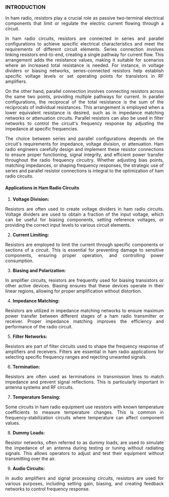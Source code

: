 ### INTRODUCTION

<p style="text-align:justify;">In ham radio, resistors play a crucial role as passive two-terminal electrical components that limit or regulate the electric current flowing through a circuit.</p>

<p style="text-align:justify;">In ham radio circuits, resistors are connected in series and parallel configurations to achieve specific electrical characteristics and meet the requirements of different circuit elements. Series connection involves linking resistors end-to-end, creating a single pathway for current flow. This arrangement adds the resistance values, making it suitable for scenarios where an increased total resistance is needed. For instance, in voltage dividers or biasing networks, series-connected resistors help establish specific voltage levels or set operating points for transistors in RF amplifiers.</p>

<p style="text-align:justify;">On the other hand, parallel connection involves connecting resistors across the same two points, providing multiple pathways for current. In parallel configurations, the reciprocal of the total resistance is the sum of the reciprocals of individual resistances. This arrangement is employed when a lower equivalent resistance is desired, such as in impedance matching networks or attenuation circuits. Parallel resistors can also be used in filter networks to control the circuit's frequency response by adjusting the impedance at specific frequencies.</p>

<p style="text-align:justify;">The choice between series and parallel configurations depends on the circuit's requirements for impedance, voltage division, or attenuation. Ham radio engineers carefully design and implement these resistor connections to ensure proper functioning, signal integrity, and efficient power transfer throughout the radio frequency circuitry. Whether adjusting bias points, matching impedances, or shaping frequency responses, the strategic use of series and parallel resistor connections is integral to the optimization of ham radio circuits.</p>

#### Applications in Ham Radio Circuits

1. **Voltage Division:**
<p style="text-align:justify;"> Resistors are often used to create voltage dividers in ham radio circuits. Voltage dividers are used to obtain a fraction of the input voltage, which can be useful for biasing components, setting reference voltages, or providing the correct input levels to various circuit elements.</p>

2. **Current Limiting:**
<p style="text-align:justify;">Resistors are employed to limit the current through specific components or sections of a circuit. This is essential for preventing damage to sensitive components, ensuring proper operation, and controlling power consumption.</p>

3. **Biasing and Polarization:**
<p style="text-align:justify;">In amplifier circuits, resistors are frequently used for biasing transistors or other active devices. Biasing ensures that these devices operate in their linear regions, allowing for proper amplification without distortion.</p>

4. **Impedance Matching:**
<p style="text-align:justify;">Resistors are utilized in impedance matching networks to ensure maximum power transfer between different stages of a ham radio transmitter or receiver. Proper impedance matching improves the efficiency and performance of the radio circuit.</p>

5. **Filter Networks:**
<p style="text-align:justify;">Resistors are part of filter circuits used to shape the frequency response of amplifiers and receivers. Filters are essential in ham radio applications for selecting specific frequency ranges and rejecting unwanted signals.</p>

6. **Termination:**
<p style="text-align:justify;">Resistors are often used as terminations in transmission lines to match impedance and prevent signal reflections. This is particularly important in antenna systems and RF circuits.</p>

7. **Temperature Sensing:**
<p style="text-align:justify;">Some circuits in ham radio equipment use resistors with known temperature coefficients to measure temperature changes. This is common in frequency-stabilization circuits where temperature can affect component values.</p>

8. **Dummy Loads:**
<p style="text-align:justify;"> Resistor networks, often referred to as dummy loads, are used to simulate the impedance of an antenna during testing or tuning without radiating signals. This allows operators to adjust and test their equipment without transmitting over the air.</p>

9. **Audio Circuits:**
 <p style="text-align:justify;">In audio amplifiers and signal processing circuits, resistors are used for various purposes, including setting gain, biasing, and creating feedback networks to control frequency response.</p>
